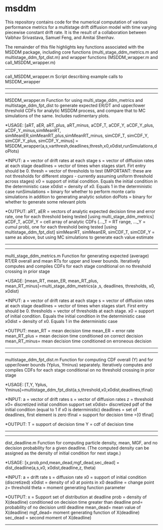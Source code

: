 # msddm

This repository contains code for the numerical computation of various performance metrics for a multistage drift diffusion model with time varying piecewise constant drift rate.  It is the result of a collaboration between Vaibhav Srivastava, Samuel Feng, and Amitai Shenhav.



The remainder of this file highlights key functions associated with the MSDDM package, including core functions (multi_stage_ddm_metrics.m and multistage_ddm_fpt_dist.m) and wrapper functions (MSDDM_wrapper.m and call_MSDDM_wrapper.m)

****************************************************************************************************************
call_MSDDM_wrapper.m
Script describing example calls to MSDDM_wrapper
****************************************************************************************************************

****************************************************************************************************************
MSDDM_wrapper.m
Function for using multi_stage_ddm_metrics and multistage_ddm_fpt_dist to generate expected ER/DT and upper/lower threshold CDFs for analytic MSDDM process, and compare that to MC simulations of the same. Includes rudimentary plots.

*USAGE:
[aRT, aER, aRT_plus, aRT_minus, aCDF_T, aCDF_Y, aCDF_Y_plus, aCDF_Y_minus,simMeanRT, simMeanER,simMeanRT_plus,simMeanRT_minus, simCDF_T, simCDF_Y, simCDF_Y_plus, simCDF_Y_minus] = MSDDM_wrapper(a,s,varthresh,deadlines,thresh,x0,x0dist,runSimulations,doPlots)

*INPUT:
	 a = vector of drift rates at each stage
	 s = vector of diffusion rates at each stage
	deadlines = vector of times when stages start. Firt entry should be 0.
	 thresh = vector of thresholds to test (IMPORTANT: these are not thresholds for different *stages* - currently assuming uniform threshold across stages)
	 x0 = support of initial condition. Equals the initial condition in the deterministic case
	 x0dist = density of x0. Equals 1 in the deterministic case
	 runSimulations = binary for whether to perform monte carlo simulations in addition to generating analytic solution
	 doPlots = binary for whether to generate some relevant plots

*OUTPUT:
	aRT, aER = vectors of analytic expected decision time and error rate, one for each threshold being tested [using multi_stage_ddm_metrics]
	aCDF_T, aCDF_Y = cell array of analytic CDFs (..._T = RT range, ..._Y = cumul prob), one for each threshold being tested [using multistage_ddm_fpt_dist]
	simMeanRT, simMeanER, simCDF_T, simCDF_Y = same as above, but using MC simulations to generate each value estimate
****************************************************************************************************************

****************************************************************************************************************
multi_stage_ddm_metrics.m 
Function for generating expected (average) RT/ER overall and mean RTs for upper and lower bounds. Iteratively computes and compiles CDFs for each stage conditional on no threshold crossing in prior stage

*USAGE:
[mean_RT, mean_ER, mean_RT_plus, mean_RT_minus]=multi_stage_ddm_metrics(a ,s, deadlines, thresholds, x0, x0dist)

*INPUT:
	a = vector of drift rates at each stage
	s = vector of diffusion rates at each stage
	deadlines = vector of times when stages start. First entry should be 0.
	thresholds = vector of thresholds at each stage.
	x0 = support of initial condition. Equals the initial condition in the deterministic case
	x0dist = density of x0. Equals 1 in the deterministic case

*OUTPUT:
	mean_RT = mean decision time
	mean_ER = error rate
	mean_RT_plus = mean decision time conditioned on correct decision
	mean_RT_minus= mean decision time conditioned on erroneous decision 
****************************************************************************************************************

****************************************************************************************************************
multistage_ddm_fpt_dist.m
Function for computing CDF overall (Y) and for upper/lower bounds (Yplus, Yminus) separately. Iteratively computes and compiles CDFs for each stage conditional on no threshold crossing in prior stage

*USAGE:
[T,Y, Yplus, Yminus]=multistage_ddm_fpt_dist(a,s,threshold,x0,x0dist,deadlines,tfinal)

*INPUT:
	a = vector of drift rates
	s = vector of diffusion rates
	z = threshold
	x0= discretized initial condition support set
	x0dist= discretized pdf of the initial condition (equal to 1 if x0 is deterministic)
	deadlines = set of deadlines, first element is zero
	tfinal = support for decision time =[0 tfinal]

*OUTPUT:
	T = support of decision time
	Y = cdf of decision time
****************************************************************************************************************

****************************************************************************************************************
dist_deadline.m
Function for computing particle density, mean, MGF, and no decision probability for a given deadline. (The computed density can be assigned as the density of initial condition for next stage.)    

*USAGE:
[x,prob,pnd,mean_dead,mgf_dead,sec_dead] = dist_deadline(a,s,x0, x0dist,deadline,z, theta) 

*INPUT:
	a = drift rate 
	s = diffusion rate 
	x0 = support of initial condition (discretized) 
	x0dist = density of x0 at points in x0 
	deadline = change point 
	z= threshold 
	theta = moment generating function parameter

*OUTPUT:
	x = Support set of distribution at deadline
	prob = density of X(deadline) conditioned on decision time greater than deadline 
	pnd= probability of no decision until deadline 
	mean_dead= mean value of X(deadline) 
	mgf_dead= moment generating function of X(deadline)
	sec_dead = second moment of X(deadline)
****************************************************************************************************************